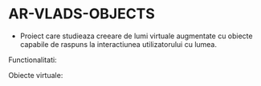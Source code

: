 # AR-VLADS-OBJECTS

- Proiect care studieaza creeare de lumi virtuale augmentate cu obiecte capabile de raspuns la interactiunea utilizatorului cu lumea.

Functionalitati:


Obiecte virtuale:

